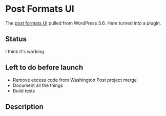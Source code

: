 # Post Formats UI #

The [post formats UI](http://make.wordpress.org/core/2013/01/07/wordpress-3-6-the-post-formats-ui-feature/) pulled from WordPress 3.6. Here turned into a plugin.

## Status ##

I think it's working.

## Left to do before launch ##
* Remove excess code from Washington Post project merge
* Document all the things
* Build tests

## Description ##
